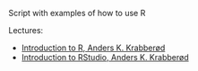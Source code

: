 Script with examples of how to use R

Lectures: 
- [Introduction to R, Anders K. Krabberød](../Lectures/introduction_to_R_2024.pdf)
- [Introduction to RStudio, Anders K. Krabberød](../Lectures/Introduction_to_Rstudio_2024.pdf)